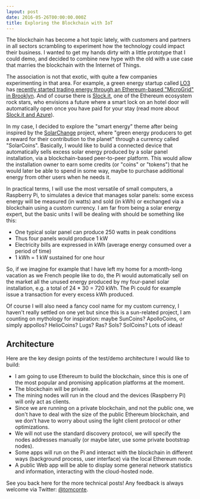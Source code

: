 ```yaml
---
layout: post
date: 2016-05-26T00:00:00.000Z
title: Exploring the Blockchain with IoT
---
```


The blockchain has become a hot topic lately, with customers and partners in all sectors scrambling to experiment how the technology could impact their business. I wanted to get my hands dirty with a little prototype that I could demo, and decided to combine new hype with the old with a use case that marries the blockchain with the Internet of Things.

The association is not that exotic, with quite a few companies experimenting in that area. For example, a green energy startup called [LO3](http://lo3energy.com/) has [recently started trading energy through an Ethereum-based "MicroGrid" in Brooklyn](http://www.coindesk.com/ethereum-used-first-paid-energy-trade-using-blockchain-technology/). And of course there is [Slock.it](https://slock.it/), one of the Ethereum ecosystem rock stars, who envisions a future where a smart lock on an hotel door will automatically open once you have paid for your stay (read more about [Slock.it and Azure](https://blog.slock.it/slock-it-working-with-microsoft-to-bring-its-dapp-to-the-azure-cloud-c7a39720fdb3)).

In my case, I decided to explore the "smart energy" theme after being inspired by the [SolarChange](http://www.solarchange.co/) project, where "green energy producers to get a reward for their contribution to the planet" through a currency called "SolarCoins". Basically, I would like to build a connected device that automatically sells excess solar energy produced by a solar panel installation, via a blockchain-based peer-to-peer platform. This would allow the installation owner to earn some credits (or "coins" or "tokens") that he would later be able to spend in some way, maybe to purchase additional energy from other users when he needs it.

In practical terms, I will use the most versatile of small computers, a Raspberry Pi, to simulates a device that manages solar panels: some excess energy will be measured (in watts) and sold (in kWh) or exchanged via a blockchain using a custom currency. I am far from being a solar energy expert, but the basic units I will be dealing with should be something like this:

- One typical solar panel can produce 250 watts in peak conditions
- Thus four panels would produce 1 kW
- Electricity bills are expressed in kWh (average energy consumed over a period of time)
- 1 kWh = 1 kW sustained for one hour

So, if we imagine for example that I have left my home for a month-long vacation as we French people like to do, the Pi would automatically sell on the market all the unused energy produced by my four-panel solar installation, e.g. a total of 24 * 30 = 720 kWh. The Pi could for example issue a transaction for every excess kWh produced.

Of course I will also need a fancy cool name for my custom currency, I haven't really settled on one yet but since this is a sun-related project, I am counting on mythology for inspiration: maybe SunCoins? ApolloCoins, or simply appollos? HelioCoins? Lugs? Ras? Sols? SolCoins? Lots of ideas!

## Architecture

Here are the key design points of the test/demo architecture I would like to build:

- I am going to use Ethereum to build the blockchain, since this is one of the most popular and promising application platforms at the moment.
- The blockchain will be private.
- The mining nodes will run in the cloud and the devices (Raspberry Pi) will only act as clients.
- Since we are running on a private blockchain, and not the public one, we don't have to deal with the size of the public Ethereum blockchain, and we don't have to worry about using the light client protocol or other optimizations.
- We will not use the standard discovery protocol, we will specify the nodes addresses manually (or maybe later, use some private bootstrap nodes).
- Some apps will run on the Pi and interact with the blockchain in different ways (background process, user interface) via the local Ethereum node.
- A public Web app will be able to display some general network statistics and information, interacting with the cloud-hosted node.

See you back here for the more technical posts! Any feedback is always welcome via Twitter: [@tomconte](https://twitter.com/tomconte).
